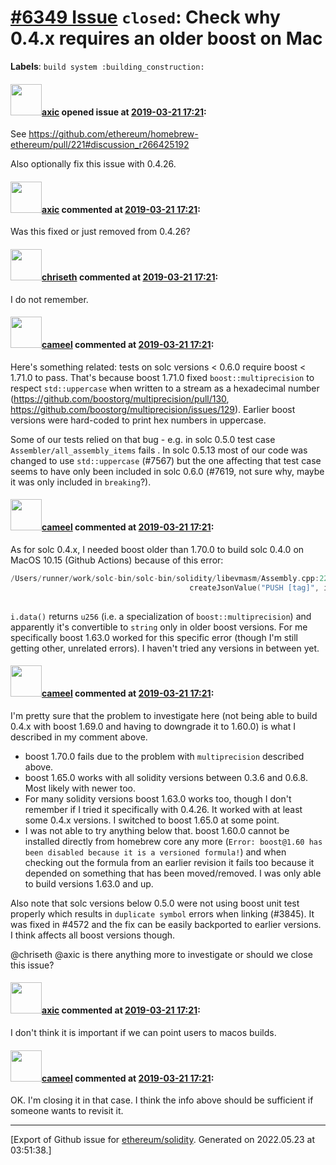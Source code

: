 # [\#6349 Issue](https://github.com/ethereum/solidity/issues/6349) `closed`: Check why 0.4.x requires an older boost on Mac
**Labels**: `build system :building_construction:`


#### <img src="https://avatars.githubusercontent.com/u/20340?v=4" width="50">[axic](https://github.com/axic) opened issue at [2019-03-21 17:21](https://github.com/ethereum/solidity/issues/6349):

See https://github.com/ethereum/homebrew-ethereum/pull/221#discussion_r266425192

Also optionally fix this issue with 0.4.26.

#### <img src="https://avatars.githubusercontent.com/u/20340?v=4" width="50">[axic](https://github.com/axic) commented at [2019-03-21 17:21](https://github.com/ethereum/solidity/issues/6349#issuecomment-559262408):

Was this fixed or just removed from 0.4.26?

#### <img src="https://avatars.githubusercontent.com/u/9073706?v=4" width="50">[chriseth](https://github.com/chriseth) commented at [2019-03-21 17:21](https://github.com/ethereum/solidity/issues/6349#issuecomment-559270296):

I do not remember.

#### <img src="https://avatars.githubusercontent.com/u/137030?v=4" width="50">[cameel](https://github.com/cameel) commented at [2019-03-21 17:21](https://github.com/ethereum/solidity/issues/6349#issuecomment-694823895):

Here's something related: tests on solc versions < 0.6.0 require boost < 1.71.0 to pass. That's because boost 1.71.0 fixed `boost::multiprecision` to respect `std::uppercase` when written to a stream as a hexadecimal number (https://github.com/boostorg/multiprecision/pull/130, https://github.com/boostorg/multiprecision/issues/129). Earlier boost versions were hard-coded to print hex numbers in uppercase.

Some of our tests relied on that bug - e.g. in solc 0.5.0 test case `Assembler/all_assembly_items` fails . In solc 0.5.13 most of our code was changed to use `std::uppercase` (#7567) but the one affecting that test case seems to have only been included in solc 0.6.0 (#7619, not sure why, maybe it was only included in `breaking`?).

#### <img src="https://avatars.githubusercontent.com/u/137030?v=4" width="50">[cameel](https://github.com/cameel) commented at [2019-03-21 17:21](https://github.com/ethereum/solidity/issues/6349#issuecomment-694990023):

As for solc 0.4.x, I needed boost older than 1.70.0 to build solc 0.4.0 on MacOS 10.15 (Github Actions) because of this error:
```c++
/Users/runner/work/solc-bin/solc-bin/solidity/libevmasm/Assembly.cpp:223:74: error: no matching conversion for functional-style cast from 'const dev::u256' (aka 'const number<boost::multiprecision::cpp_int_backend<256, 256, boost::multiprecision::unsigned_magnitude, boost::multiprecision::unchecked, void> >') to 'std::__1::string' (aka 'basic_string<char, char_traits<char>, allocator<char> >')
                                        createJsonValue("PUSH [tag]", i.location().start, i.location().end, string(i.data())));
                                                                                                            ^~~~~~~~~~~~~~~
```
`i.data()` returns `u256` (i.e. a specialization of `boost::multiprecision`) and apparently it's convertible to `string` only in older boost versions. For me specifically boost 1.63.0 worked for this specific error (though I'm still getting other, unrelated errors). I haven't tried any versions in between yet.

#### <img src="https://avatars.githubusercontent.com/u/137030?v=4" width="50">[cameel](https://github.com/cameel) commented at [2019-03-21 17:21](https://github.com/ethereum/solidity/issues/6349#issuecomment-699891461):

I'm pretty sure that the problem to investigate here (not being able to build 0.4.x with boost 1.69.0 and having to downgrade it to 1.60.0) is what I described in my comment above.
- boost 1.70.0 fails due to the problem with `multiprecision` described above.
- boost 1.65.0 works with all solidity versions between 0.3.6 and 0.6.8. Most likely with newer too.
- For many solidity versions boost 1.63.0 works too, though I don't remember if I tried it specifically with 0.4.26. It worked with at least some 0.4.x versions. I switched to boost 1.65.0 at some point.
- I was not able to try anything below that. boost 1.60.0 cannot be installed directly from homebrew core any more (`Error: boost@1.60 has been disabled because it is a versioned formula!`) and when checking out the formula from an earlier revision it fails too because it depended on something that has been moved/removed. I was only able to build versions 1.63.0 and up.

Also note that solc versions below 0.5.0 were not using boost unit test properly which results in `duplicate symbol` errors when linking (#3845). It was fixed in #4572 and the fix can be easily backported to earlier versions. I think affects all boost versions though.

@chriseth @axic is there anything more to investigate or should we close this issue?

#### <img src="https://avatars.githubusercontent.com/u/20340?v=4" width="50">[axic](https://github.com/axic) commented at [2019-03-21 17:21](https://github.com/ethereum/solidity/issues/6349#issuecomment-699915906):

I don't think it is important if we can point users to macos builds.

#### <img src="https://avatars.githubusercontent.com/u/137030?v=4" width="50">[cameel](https://github.com/cameel) commented at [2019-03-21 17:21](https://github.com/ethereum/solidity/issues/6349#issuecomment-699921700):

OK. I'm closing it in that case. I think the info above should be sufficient if someone wants to revisit it.


-------------------------------------------------------------------------------



[Export of Github issue for [ethereum/solidity](https://github.com/ethereum/solidity). Generated on 2022.05.23 at 03:51:38.]
